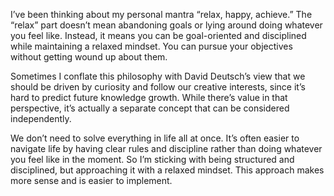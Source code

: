 I’ve been thinking about my personal mantra “relax, happy, achieve.” The “relax” part doesn’t mean abandoning goals or lying around doing whatever you feel like. Instead, it means you can be goal-oriented and disciplined while maintaining a relaxed mindset. You can pursue your objectives without getting wound up about them.

Sometimes I conflate this philosophy with David Deutsch’s view that we should be driven by curiosity and follow our creative interests, since it’s hard to predict future knowledge growth. While there’s value in that perspective, it’s actually a separate concept that can be considered independently.

We don’t need to solve everything in life all at once. It’s often easier to navigate life by having clear rules and discipline rather than doing whatever you feel like in the moment. So I’m sticking with being structured and disciplined, but approaching it with a relaxed mindset. This approach makes more sense and is easier to implement.​​​​​​​​​​​​​​​​